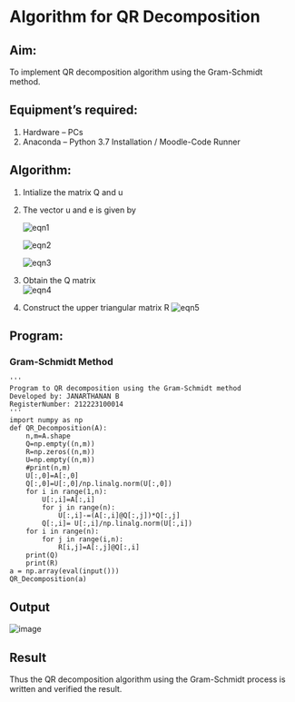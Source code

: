 # Algorithm for QR Decomposition
## Aim:
To implement QR decomposition algorithm using the Gram-Schmidt method.
## Equipment’s required:
1.	Hardware – PCs
2.	Anaconda – Python 3.7 Installation / Moodle-Code Runner
## Algorithm:
1.	Intialize the matrix Q and u
2.	The vector u and e is given by

    ![eqn1](./ex4.jpg)

    ![eqn2](./ex6.jpg)

    ![eqn3](./ex3.jpg)

3.	Obtain the Q matrix   
    ![eqn4](./ex1.jpg)
4.	Construct the upper triangular matrix R
    ![eqn5](./ex2.jpg)



## Program:
### Gram-Schmidt Method
```
''' 
Program to QR decomposition using the Gram-Schmidt method
Developed by: JANARTHANAN B
RegisterNumber: 212223100014
'''
import numpy as np
def QR_Decomposition(A):
    n,m=A.shape
    Q=np.empty((n,m))
    R=np.zeros((n,m))
    U=np.empty((n,m))
    #print(n,m)
    U[:,0]=A[:,0]
    Q[:,0]=U[:,0]/np.linalg.norm(U[:,0])
    for i in range(1,n):
        U[:,i]=A[:,i]
        for j in range(n):
            U[:,i]-=(A[:,i]@Q[:,j])*Q[:,j]
        Q[:,i]= U[:,i]/np.linalg.norm(U[:,i])
    for i in range(n):
        for j in range(i,n):
            R[i,j]=A[:,j]@Q[:,i]
    print(Q)
    print(R)
a = np.array(eval(input()))
QR_Decomposition(a)

```

## Output

![image](https://github.com/jokerjana/QRdecomposition/assets/147173630/1d91da70-e56f-428e-a6dd-9856245d09f6)

## Result
Thus the QR decomposition algorithm using the Gram-Schmidt process is written and verified the result.
